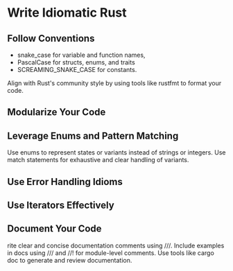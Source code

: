 # Write Idiomatic Rust

## Follow Conventions

- snake_case for variable and function names,
- PascalCase for structs, enums, and traits
- SCREAMING_SNAKE_CASE for constants.

Align with Rust's community style by using tools like rustfmt to format your code.

## Modularize Your Code

## Leverage Enums and Pattern Matching

Use enums to represent states or variants instead of strings or integers.
Use match statements for exhaustive and clear handling of variants.

## Use Error Handling Idioms

## Use Iterators Effectively

## Document Your Code

rite clear and concise documentation comments using ///.
Include examples in docs using /// and //! for module-level comments.
Use tools like cargo doc to generate and review documentation.

